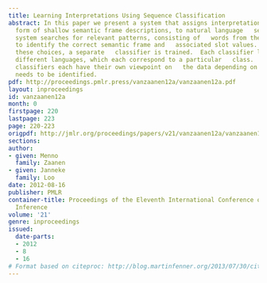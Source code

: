 ```yaml
---
title: Learning Interpretations Using Sequence Classification
abstract: In this paper we present a system that assigns interpretations, in   the
  form of shallow semantic frame descriptions, to natural language   sentences.  The
  system searches for relevant patterns, consisting of   words from the sentences,
  to identify the correct semantic frame and   associated slot values.  For each of
  these choices, a separate   classifier is trained.  Each classifier learns the boundaries   between
  different languages, which each correspond to a particular   class.  The different
  classifiers each have their own viewpoint on   the data depending on which aspect
  needs to be identified.
pdf: http://proceedings.pmlr.press/vanzaanen12a/vanzaanen12a.pdf
layout: inproceedings
id: vanzaanen12a
month: 0
firstpage: 220
lastpage: 223
page: 220-223
origpdf: http://jmlr.org/proceedings/papers/v21/vanzaanen12a/vanzaanen12a.pdf
sections: 
author:
- given: Menno
  family: Zaanen
- given: Janneke
  family: Loo
date: 2012-08-16
publisher: PMLR
container-title: Proceedings of the Eleventh International Conference on Grammatical
  Inference
volume: '21'
genre: inproceedings
issued:
  date-parts:
  - 2012
  - 8
  - 16
# Format based on citeproc: http://blog.martinfenner.org/2013/07/30/citeproc-yaml-for-bibliographies/
---
```

